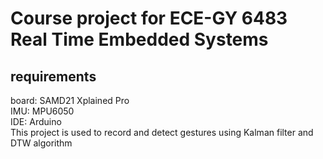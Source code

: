 # Course project for ECE-GY 6483 Real Time Embedded Systems  
## requirements
board: SAMD21 Xplained Pro  
IMU: MPU6050  
IDE: Arduino  
This project is used to record and detect gestures using Kalman filter and DTW algorithm
